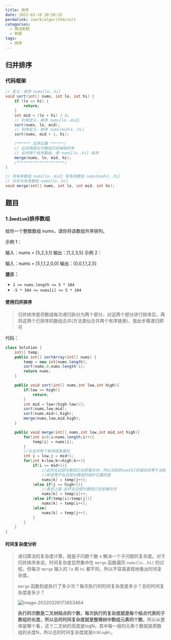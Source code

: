 ```yaml
---
title: 排序
date: 2022-03-18 10:58:32
permalink: /work/algorithm/sort
categories:
  - 面试刷题
  - 刷题
tags:
  - 排序
---
```




## 归并排序

### 代码框架

```java
// 定义：排序 nums[lo..hi]
void sort(int[] nums, int lo, int hi) {
    if (lo == hi) {
        return;
    }
    int mid = (lo + hi) / 2;
    // 利用定义，排序 nums[lo..mid]
    sort(nums, lo, mid);
    // 利用定义，排序 nums[mid+1..hi]
    sort(nums, mid + 1, hi);

    /****** 后序位置 ******/
    // 此时两部分子数组已经被排好序
    // 合并两个有序数组，使 nums[lo..hi] 有序
    merge(nums, lo, mid, hi);
    /*********************/
}

// 将有序数组 nums[lo..mid] 和有序数组 nums[mid+1..hi]
// 合并为有序数组 nums[lo..hi]
void merge(int[] nums, int lo, int mid, int hi);
```





## 题目

### 1.(`medium`)排序数组

给你一个整数数组 nums，请你将该数组升序排列。

示例 1：

输入：nums = [5,2,3,1]
输出：[1,2,3,5]
示例 2：

输入：nums = [5,1,1,2,0,0]
输出：[0,0,1,1,2,5]

**提示：**

- `1 <= nums.length <= 5 * 104`
- `-5 * 104 <= nums[i] <= 5 * 104`



#### 使用归并排序

> 归并排序是将数组每次递归拆分为两个部分，对这两个部分进行排序后，再将这两个已排序的数组合并(方法类似合并两个有序链表)，按此步骤递归即可



代码：

```java
class Solution {
    int[] temp;
    public int[] sortArray(int[] nums) {
        temp = new int[nums.length];
        sort(nums,0,nums.length-1);
        return nums;
    }

    public void sort(int[] nums,int low,int high){
        if(low == high){
            return;
        }
        int mid = low+(high-low)/2;
        sort(nums,low,mid);
        sort(nums,mid+1,high);
        merge(nums,low,mid,high);
    }

    public void merge(int[] nums,int low,int mid,int high){
        for(int i=0;i<nums.length;i++){
            temp[i] = nums[i];
        }
        //与合并两个有序链表类似
        int i = low,j = mid+1;
        for(int k=low;k<=high;k++){
            if(i == mid+1){
                //此时左边部分数组已全部被合并，所以当前的num[k]的值应该等于当前的j所在位置的值
                //即该等于右边部分数组的指针位置的值
                nums[k] = temp[j++];
            }else if(j == high+1){
                //类似上面 此时右边部分数组已全部被合并
                nums[k] = temp[i]++;
            }else if(temp[i]<temp[j]){
                nums[k] = temp[i++];
            }else{
                nums[k] = temp[j++];
            }
        }
    }
}
```



#### 时间复杂度分析

> 递归算法的复杂度计算，就是子问题个数 x 解决一个子问题的复杂度。对于归并排序来说，时间复杂度显然集中在 `merge` 函数遍历 `nums[lo..hi]` 的过程，但每次 `merge` 输入的 `lo` 和 `hi` 都不同，所以不容易直观地看出时间复杂度。
>
> `merge` 函数到底执行了多少次？每次执行的时间复杂度是多少？总的时间复杂度是多少？
>
> ![image-20220326173853464](https://images.zaiolos.top/images/202203261738631.png)
>
> 
>
> **执行的次数是二叉树结点的个数，每次执行的复杂度就是每个结点代表的子数组的长度，所以总的时间复杂度就是整棵树中数组元素的个数**。所以从整体是哪个看，这个二叉树的高度是logN，其中每一层的元素个数就是原数组的长度N，所以总的时间复杂度就是`O(NlogN)`。
